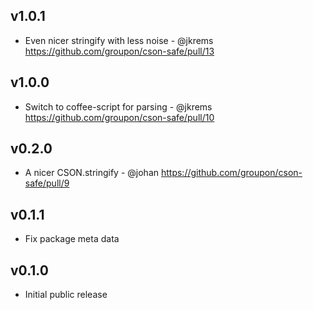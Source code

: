 v1.0.1
------
* Even nicer stringify with less noise - @jkrems
  https://github.com/groupon/cson-safe/pull/13

v1.0.0
------
* Switch to coffee-script for parsing - @jkrems
  https://github.com/groupon/cson-safe/pull/10

v0.2.0
------
* A nicer CSON.stringify - @johan
  https://github.com/groupon/cson-safe/pull/9

v0.1.1
------
* Fix package meta data

v0.1.0
------
* Initial public release
